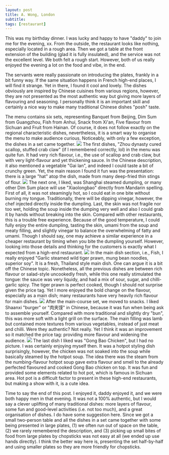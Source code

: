 ```yaml
---
layout: post
title: A. Wong, London
subtitle: 
tags: [restaurant]
---
```


This was my birthday dinner.
I was lucky and happy to have "daddy" to join me for the evening, xx.
From the outside, the restaurant looks like nothing, especially located in a rough area.
Then we got a table at the front extension of the building (glad it is fully insulated), and the service was not the excellent level.
We both felt a rough start.
However, both of us really enjoyed the evening a lot on the food and vibe, in the end.

The servants were really passionate on introducing the plates, frankly in a bit funny way.
If the same situation happens in French high-end places, I will find it strange.
Yet in there, I found it cool and lovely.
The dishes obviously are inspired by Chinese cuisines from various regions, however, they are not presented as the most authentic way but giving more layers of flavouring and seasoning.
I personally think it is an important skill and certainly a nice way to make many traditional Chinese dishes "posh" taste.

The menu contains six sets, representing Banquet from Beijing, Dim Sum from Guangzhou, Fish from Anhui, Snack from Xi'an, Five flavour from Sichuan and Fruit from Hainan.
Of course, it does not follow exactly on the regional characteristic dishes, nevertheless, it is a smart way to organise the menu to make audience curious.
Noticeably, with only a few exception, the dishes in a set came together.
<img src="{{ 'img/A-Wong-menu.jpg' | relative_url }}" />
The first dishes, "Zhou dynasty cured scallop, stuffed crab claw" (if I remembered correctly, lol) in the menu was quite fun.
It had very rich flavour, i.e., the use of scallop and crab claw, but with very light-flavour and yet thickening sauce.
In the Chinese description, it also mentioned a vegetable "Gai lan", and indeed I could taste a bit of crunchy green.
Yet, the main reason I found it fun was the presentation: there is a large "hat" atop the dish, made from many deep-fried thin stings of flour.
<img src="{{ 'img/A-Wong-zhou-dynasty.jpg' | relative_url }}" />
The next one, I liked, was Shanghai steamed dumpling, or many other Dim Sum place will use "Xiaolongbao" directly from Mandarin spelling.
First of all, it was not steamingly hot, so I could eat in one bite without burning my tongue.
Traditionally, there will be dipping vinegar, however, the chef injected directly inside the dumpling.
Last, the skin was not fragile nor too wet, holding the soup inside the dumping very well and also I could grab it by hands without breaking into the skin.
Compared with other restaurants, this is a trouble free experience.
Because of the good temperature, I could fully enjoy the entire dumpling, tasting the skin, umami from the soup and meaty filling, and slightly vinegar to balance the overwhelming of fatty and umami.
Though I should say, one may achieve a similar experience in a cheaper restaurant by timing when you bite the dumpling yourself.
However, looking into those details and thinking for the customers is exactly what I expected from a high-end restaurant.
<img src="{{ 'img/A-Wong-dumpling.jpg' | relative_url }}" />
In the main dish section, i.e., Fish, I really enjoyed "Garlic steamed wild tiger prawn, mung bean noodles, superior soy".
It is a fresh, Thailand style main dish.
One can argue it is a bit off the Chinese topic.
Nonetheless, all the previous dishes are between rich flavour or salad-style uncookedly fresh, while this one really stimulated the tongue: the sauce was very liquidy, and had a mix of sour, sugar, and chilli-garlic spicy.
The tiger prawn is perfect cooked, though I should not surprise given the price tag.
Yet I more enjoyed the bold change on the flavour, especially as a main dish; many restaurants have very heavily rich flavour for main dishes.
<img src="{{ 'img/A-Wong-prawn.jpg' | relative_url }}" />
After the main-course set, we moved to snacks.
I liked Shaanxi "burger" or "肉夹馍" in Chinese, because it was fun when being ask to assemble yourself.
Compared with more traditional and slightly dry "bun", this was more soft with a light grill on the surface.
The main filling was lamb but contained more textures from various vegetables, instead of just meat and chilli.
Were they authentic? Not really.
Yet I think it was an improvement so it matched the price tag: providing more flavour and widening the audience.
<img src="{{ 'img/A-Wong-burger.jpg' | relative_url }}" />
The last dish I liked was "Gong Bao Chicken", but I had no picture.
I was certainly enjoying myself then.
It was a hotpot styling dish surprisingly, however, the chicken was not soaked into the soup while basically steamed by the hotpot soup.
The idea there was the steam from the numbing-flavour hotpot soup gave extra flavour and smell to the already perfected flavoured and cooked Gong Bao chicken on top.
It was fun and provided some elements related to hot pot, which is famous in Sichuan area.
Hot pot is a difficult factor to present in these high-end restaurants, but making a show with it, is a cute idea.

Time to say the end of this post.
I enjoyed it, daddy enjoyed it, and we were both happy men in that evening.
It was not a 100% authentic, but I would say a clever uplifting of many traditional dishes: more layers of flavour, some fun and good-level activities (i.e. not too much), and a great organisation of dishes.
I do have some suggestion here.
Since we got a small two-person table and all the dishes in a set came together with some being presented in large plates, (1) we often run out of space on the table, (2) we rarely remembered the description, and (3) picking up small bites of food from large plates by chopsticks was not easy at all (we ended up use hands directly).
I think the better way here is, presenting the set half-by-half and using smaller plates so they are more friendly for chopsticks.
